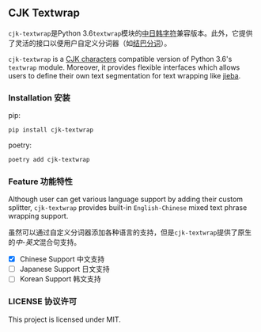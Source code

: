 ## CJK Textwrap

`cjk-textwrap`是Python 3.6`textwrap`模块的[中日韩字符](https://en.wikipedia.org/wiki/CJK_characters)兼容版本。此外，它提供了灵活的接口以便用户自定义分词器（如[结巴分词](https://github.com/fxsjy/jieba)）。

`cjk-textwrap` is a [CJK characters](https://en.wikipedia.org/wiki/CJK_characters) compatible version of Python 3.6's `textwrap` module. Moreover, it provides flexible interfaces which allows users to define their own text segmentation for text wrapping like [jieba](https://github.com/fxsjy/jieba).

### Installation 安装

pip:

```bash
pip install cjk-textwrap
```

poetry:

```bash
poetry add cjk-textwrap
```

### Feature 功能特性

Although user can get various language support by adding their custom splitter, `cjk-textwrap` provides built-in `English-Chinese` mixed text phrase wrapping support.

虽然可以通过自定义分词器添加各种语言的支持，但是`cjk-textwrap`提供了原生的*中-英文*混合句支持。

- [x] Chinese Support 中文支持
- [ ] Japanese Support 日文支持
- [ ] Korean Support 韩文支持

### LICENSE 协议许可

This project is licensed under MIT.
